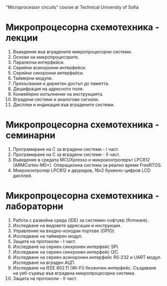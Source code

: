 "Microprocessor circuits" course at Technical University of Sofia  
  
Микропроцесорна схемотехника - лекции
====================================================  
1. Въведение във вградените микропроцесорни системи.  
2. Основи на микропроцесорите.  
3. Паралелни интерфейси.  
4. Серийни асинхронни интерфейси.  
5. Серийни синхронни интерфейси.  
6. Таймерни модули.  
7. Прекъсвания и директен достъп до паметта.  
8. Дешифрация на адресното поле.  
9. Конвейерно изпълнение на инструкцията.  
10. Вградени системи и аналогови сигнали.  
11. Дисплеи и индикация във вградените системи.  
  
Микропроцесорна схемотехника - семинарни  
====================================================  
1. Програмиране на C за вградени системи - I част.  
2. Програмиране на C за вградени системи - II част.  
3. Въведение в средата MCUXpresso и микроконтролерът LPC812 (ARMCortex-M0+). Операционна система за реално време FreeRTOS.  
4. Микроконтролер LPC812 и двуредов, 16х2 буквено-цифров LCD дисплей.  
  
Микропроцесорна схемотехника - лабораторни  
====================================================  
1. Работа с развойна среда (IDE) за системен софтуер (firmware).  
2. Изследване на видовете адресации и инструкции.  
3. Управление на входно-изходни портове (GPIO).  
4. Изследване на таймерен модул.  
5. Защита на протоколи - I част.  
6. Изследване на сериен синхронен интерфейс SPI.  
7. Изследване на сериен синхронен интерфейс I2C.  
8. Изследване на сериен асинхронен интерфейс RS-232 и UART модул. Изследване на вграден АЦП.  
9. Изследване на IEEE 802.11 (Wi-Fi) безжичен интерфейс. Създаване на уеб-сървър във вградена микропроцесорна система.  
10. Защита на протоколи - II част.  

